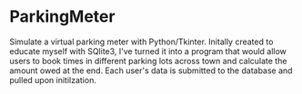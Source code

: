 # ParkingMeter
Simulate a virtual parking meter with Python/Tkinter. Initally created to educate myself with SQlite3, I've turned it into a program that would allow users to book times in different parking lots across town and calculate the amount owed at the end. Each user's data is submitted to the database and pulled upon initilzation. 
